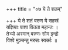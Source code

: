 +++
title = "०७ ये ते शतम्"

+++
ये ते शतं वरुण ये सहस्रं  
यज्ञियाः पाशा वितता महान्तः ।  
तेभ्यो अस्मान् वरुणः सोम इन्द्रो  
विश्वे मुञ्चन्तु मरुतः स्वर्काः ॥